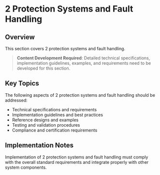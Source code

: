 # 2 Protection Systems and Fault Handling

## Overview

This section covers 2 protection systems and fault handling.

> **Content Development Required**: Detailed technical specifications, implementation guidelines, examples, and requirements need to be developed for this section.

## Key Topics

The following aspects of 2 protection systems and fault handling should be addressed:

- Technical specifications and requirements
- Implementation guidelines and best practices
- Reference designs and examples
- Testing and validation procedures
- Compliance and certification requirements

## Implementation Notes

Implementation of 2 protection systems and fault handling must comply with the overall standard requirements and integrate properly with other system components.

